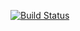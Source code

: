 [![Build Status](https://travis-ci.org/julialedur/lines-and-stuff.svg?branch=master)](https://travis-ci.org/julialedur/lines-and-stuff)
